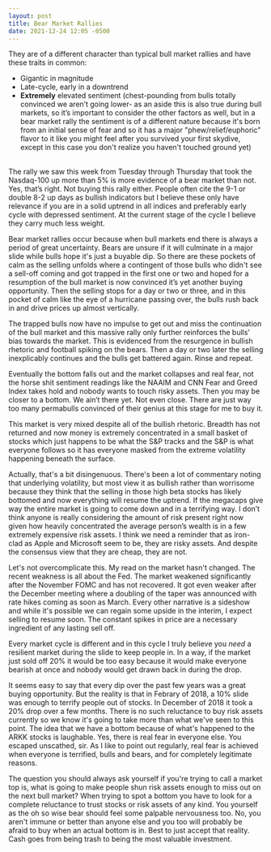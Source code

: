 ```yaml
---
layout: post
title: Bear Market Rallies
date: 2021-12-24 12:05 -0500
---
```


They are of a different character than typical bull market rallies and have these traits in common:

<ul>
  <li>Gigantic in magnitude</li>
  <li>Late-cycle, early in a downtrend</li>
  <li><b>Extremely</b> elevated sentiment (chest-pounding from bulls totally convinced we aren’t going lower- as an aside this is also true during bull markets, so it’s important to consider the other factors as well, but in a bear market rally the sentiment is of a different nature because it's born from an initial sense of fear and so it has a major "phew/relief/euphoric" flavor to it like you might feel after you survived your first skydive, except in this case you don't realize you haven't touched ground yet)</li>
</ul>
<br/>
The rally we saw this week from Tuesday through Thursday that took the Nasdaq-100 up more than 5% is more evidence of a bear market than not. Yes, that’s right. Not buying this rally either. People often cite the 9-1 or double 8-2 up days as bullish indicators but I believe these only have relevance if you are in a solid uptrend in all indices and preferably early cycle with depressed sentiment. At the current stage of the cycle I believe they carry much less weight.

Bear market rallies occur because when bull markets end there is always a period of great uncertainty. Bears are unsure if it will culminate in a major slide while bulls hope it's just a buyable dip. So there are these pockets of calm as the selling unfolds where a contingent of those bulls who didn't see a sell-off coming and got trapped in the first one or two and hoped for a resumption of the bull market is now convinced it’s yet another buying opportunity. Then the selling stops for a day or two or three, and in this pocket of calm like the eye of a hurricane passing over, the bulls rush back in and drive prices up almost vertically.

The trapped bulls now have no impulse to get out and miss the continuation of the bull market and this massive rally only further reinforces the bulls' bias towards the market. This is evidenced from the resurgence in bullish rhetoric and football spiking on the bears. Then a day or two later the selling inexplicably continues and the bulls get battered again. Rinse and repeat.

Eventually the bottom falls out and the market collapses and real fear, not the horse shit sentiment readings like the NAAIM and CNN Fear and Greed Index takes hold and nobody wants to touch risky assets. Then you may be closer to a bottom. We ain’t there yet. Not even close. There are just way too many permabulls convinced of their genius at this stage for me to buy it.

This market is very mixed despite all of the bullish rhetoric. Breadth has not returned and now money is extremely concentrated in a small basket of stocks which just happens to be what the S&P tracks and the S&P is what everyone follows so it has everyone masked from the extreme volatility happening beneath the surface.

Actually, that's a bit disingenuous. There's been a lot of commentary noting that underlying volatility, but most view it as bullish rather than worrisome because they think that the selling in those high beta stocks has likely bottomed and now everything will resume the uptrend. If the megacaps give way the entire market is going to come down and in a terrifying way. I don’t think anyone is really considering the amount of risk present right now given how heavily concentrated the average person’s wealth is in a few extremely expensive risk assets. I think we need a reminder that as iron-clad as Apple and Microsoft seem to be, they are risky assets. And despite the consensus view that they are cheap, they are not.

Let's not overcomplicate this. My read on the market hasn't changed. The recent weakness is all about the Fed. The market weakened significantly after the November FOMC and has not recovered. It got even weaker after the December meeting where a doubling of the taper was announced with rate hikes coming as soon as March. Every other narrative is a sideshow and while it's possible we can regain some upside in the interim, I expect selling to resume soon. The constant spikes in price are a necessary ingredient of any lasting sell off.

Every market cycle is different and in this cycle I truly believe you <i>need</i> a resilient market during the slide to keep people in. In a way, if the market just sold off 20% it would be too easy because it would make everyone bearish at once and nobody would get drawn back in during the drop.

It seems easy to say that every dip over the past few years was a great buying opportunity. But the reality is that in Febrary of 2018, a 10% slide was enough to terrify people out of stocks. In December of 2018 it took a 20% drop over a few months. There is no such reluctance to buy risk assets currently so we know it's going to take more than what we've seen to this point. The idea that we have a bottom because of what's happened to the ARKK stocks is laughable. Yes, there is real fear in everyone else. You escaped unscathed, sir. As I like to point out regularly, real fear is achieved when everyone is terrified, bulls and bears, and for completely legitimate reasons.

The question you should always ask yourself if you're trying to call a market top is, what is going to make people shun risk assets enough to miss out on the next bull market? When trying to spot a bottom you have to look for a complete reluctance to trust stocks or risk assets of any kind. You yourself as the oh so wise bear should feel some palpable nervousness too. No, you aren't immune or better than anyone else and you too will probably be afraid to buy when an actual bottom is in. Best to just accept that reality. Cash goes from being trash to being the most valuable investment.
